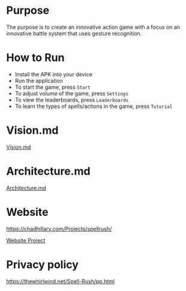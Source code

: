 # Purpose

The purpose is to create an innovative action game with a focus on an innovative battle system that uses gesture recognition. 

# How to Run

- Install the APK into your device
- Run the application
- To start the game, press `Start`
- To adjust volume of the game,  press `Settings`
- To view the leaderboards, press `Leaderboards`
- To learn the types of spells/actions in the game, press `Tutorial`

# Vision.md

[Vision.md](VISION.md)

# Architecture.md

[Architecture.md](ARCHITECTURE.md)

# Website

https://chadhillary.com/Projects/spellrush/

[Website Project](/website/index.html)

# Privacy policy

https://thewhirlwind.net/Spell-Rush/pp.html


